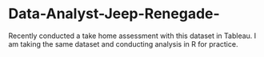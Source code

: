 # Data-Analyst-Jeep-Renegade-
Recently conducted a take home assessment with this dataset in Tableau. I am taking the same dataset and conducting analysis in R for practice.
